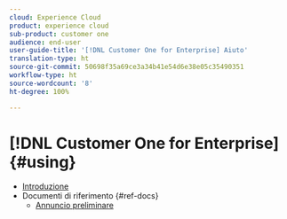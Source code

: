 ```yaml
---
cloud: Experience Cloud
product: experience cloud
sub-product: customer one
audience: end-user
user-guide-title: '[!DNL Customer One for Enterprise] Aiuto'
translation-type: ht
source-git-commit: 50698f35a69ce3a34b41e54d6e38e05c35490351
workflow-type: ht
source-wordcount: '8'
ht-degree: 100%

---
```



# [!DNL Customer One for Enterprise] {#using}

+ [Introduzione](home.md)
+ Documenti di riferimento {#ref-docs}
   + [Annuncio preliminare](intro-customer-support.md)

